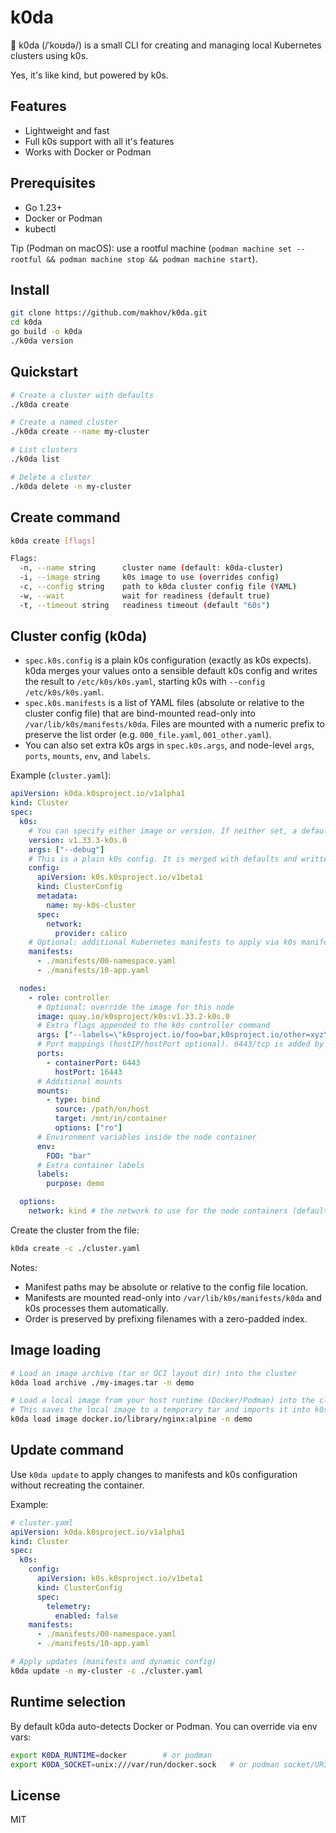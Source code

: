 # k0da

🚀 k0da (/ˈkoʊdə/) is a small CLI for creating and managing local Kubernetes clusters using k0s.

Yes, it's like kind, but powered by k0s.

## Features

- Lightweight and fast
- Full k0s support with all it's features
- Works with Docker or Podman

## Prerequisites

- Go 1.23+
- Docker or Podman
- kubectl

Tip (Podman on macOS): use a rootful machine (`podman machine set --rootful && podman machine stop && podman machine start`).

## Install

```bash
git clone https://github.com/makhov/k0da.git
cd k0da
go build -o k0da
./k0da version
```

## Quickstart

```bash
# Create a cluster with defaults
./k0da create

# Create a named cluster
./k0da create --name my-cluster

# List clusters
./k0da list

# Delete a cluster
./k0da delete -n my-cluster
```

## Create command

```bash
k0da create [flags]

Flags:
  -n, --name string      cluster name (default: k0da-cluster)
  -i, --image string     k0s image to use (overrides config)
  -c, --config string    path to k0da cluster config file (YAML)
  -w, --wait             wait for readiness (default true)
  -t, --timeout string   readiness timeout (default "60s")
```

## Cluster config (k0da)

- `spec.k0s.config` is a plain k0s configuration (exactly as k0s expects). k0da merges your values onto a sensible default k0s config and writes the result to `/etc/k0s/k0s.yaml`, starting k0s with `--config /etc/k0s/k0s.yaml`.
- `spec.k0s.manifests` is a list of YAML files (absolute or relative to the cluster config file) that are bind-mounted read-only into `/var/lib/k0s/manifests/k0da`. Files are mounted with a numeric prefix to preserve the list order (e.g. `000_file.yaml`, `001_other.yaml`).
- You can also set extra k0s args in `spec.k0s.args`, and node-level `args`, `ports`, `mounts`, `env`, and `labels`.

Example (`cluster.yaml`):

```yaml
apiVersion: k0da.k0sproject.io/v1alpha1
kind: Cluster
spec:
  k0s:
    # You can specify either image or version. If neither set, a default is used.
    version: v1.33.3-k0s.0
    args: ["--debug"]
    # This is a plain k0s config. It is merged with defaults and written to /etc/k0s/k0s.yaml
    config:
      apiVersion: k0s.k0sproject.io/v1beta1
      kind: ClusterConfig
      metadata:
        name: my-k0s-cluster
      spec:
        network:
          provider: calico
    # Optional: additional Kubernetes manifests to apply via k0s manifests
    manifests:
      - ./manifests/00-namespace.yaml
      - ./manifests/10-app.yaml

  nodes:
    - role: controller
      # Optional: override the image for this node
      image: quay.io/k0sproject/k0s:v1.33.2-k0s.0
      # Extra flags appended to the k0s controller command
      args: ["--labels=\"k0sproject.io/foo=bar,k0sproject.io/other=xyz\""]
      # Port mappings (hostIP/hostPort optional). 6443/tcp is added by default.
      ports:
        - containerPort: 6443
          hostPort: 16443
      # Additional mounts
      mounts:
        - type: bind
          source: /path/on/host
          target: /mnt/in/container
          options: ["ro"]
      # Environment variables inside the node container
      env:
        FOO: "bar"
      # Extra container labels
      labels:
        purpose: demo

  options:
    network: kind # the network to use for the node containers (default: k0da)
```

Create the cluster from the file:

```bash
k0da create -c ./cluster.yaml
```

Notes:
- Manifest paths may be absolute or relative to the config file location.
- Manifests are mounted read-only into `/var/lib/k0s/manifests/k0da` and k0s processes them automatically.
- Order is preserved by prefixing filenames with a zero-padded index.

## Image loading

```bash
# Load an image archive (tar or OCI layout dir) into the cluster
k0da load archive ./my-images.tar -n demo

# Load a local image from your host runtime (Docker/Podman) into the cluster
# This saves the local image to a temporary tar and imports it into k0s containerd
k0da load image docker.io/library/nginx:alpine -n demo
```

## Update command

Use `k0da update` to apply changes to manifests and k0s configuration without recreating the container.

Example:

```yaml
# cluster.yaml
apiVersion: k0da.k0sproject.io/v1alpha1
kind: Cluster
spec:
  k0s:
    config:
      apiVersion: k0s.k0sproject.io/v1beta1
      kind: ClusterConfig
      spec:
        telemetry:
          enabled: false
    manifests:
      - ./manifests/00-namespace.yaml
      - ./manifests/10-app.yaml
```

```bash
# Apply updates (manifests and dynamic config)
k0da update -n my-cluster -c ./cluster.yaml
```

## Runtime selection

By default k0da auto-detects Docker or Podman. You can override via env vars:

```bash
export K0DA_RUNTIME=docker        # or podman
export K0DA_SOCKET=unix:///var/run/docker.sock   # or podman socket/URI
```

## License

MIT
